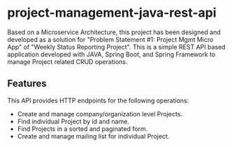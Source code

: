 
# project-management-java-rest-api

Based on a Microservice Architecture, this project has been designed and developed as a solution for "Problem Statement #1: Project Mgmt Micro App" of "Weekly Status Reporting Project". This is a simple REST API based application developed with JAVA, Spring Boot, and Spring Framework to manage Project related CRUD operations.


## Features

This API provides HTTP endpoints for the following operations:

- Create and manage company/organization level Projects.
- Find individual Project by id and name.
- Find Projects in a sorted and paginated form.
- Create and manage mailing list for individual Project.

